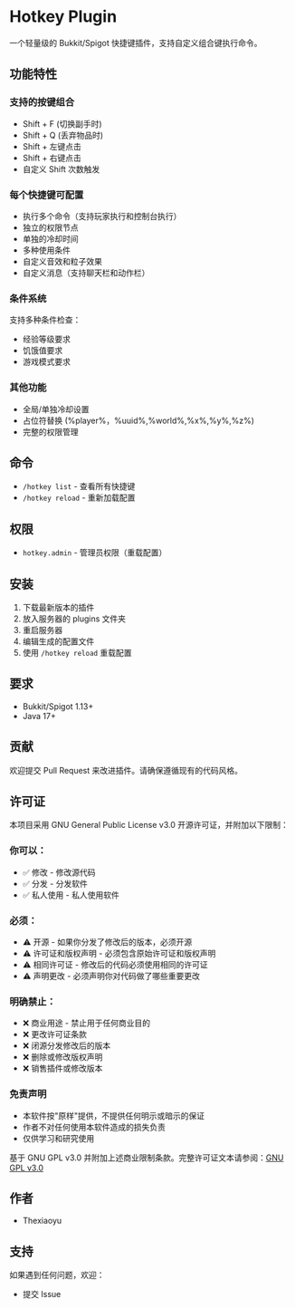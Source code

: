 # Hotkey Plugin

一个轻量级的 Bukkit/Spigot 快捷键插件，支持自定义组合键执行命令。

## 功能特性

### 支持的按键组合
- Shift + F (切换副手时)
- Shift + Q (丢弃物品时)
- Shift + 左键点击
- Shift + 右键点击
- 自定义 Shift 次数触发

### 每个快捷键可配置
- 执行多个命令（支持玩家执行和控制台执行）
- 独立的权限节点
- 单独的冷却时间
- 多种使用条件
- 自定义音效和粒子效果
- 自定义消息（支持聊天栏和动作栏）

### 条件系统
支持多种条件检查：
- 经验等级要求
- 饥饿值要求
- 游戏模式要求

### 其他功能
- 全局/单独冷却设置
- 占位符替换 (%player%，%uuid%,%world%,%x%,%y%,%z%)
- 完整的权限管理

## 命令

- `/hotkey list` - 查看所有快捷键
- `/hotkey reload` - 重新加载配置

## 权限

- `hotkey.admin` - 管理员权限（重载配置）

## 安装

1. 下载最新版本的插件
2. 放入服务器的 plugins 文件夹
3. 重启服务器
4. 编辑生成的配置文件
5. 使用 `/hotkey reload` 重载配置

## 要求

- Bukkit/Spigot 1.13+
- Java 17+

## 贡献

欢迎提交 Pull Request 来改进插件。请确保遵循现有的代码风格。

## 许可证

本项目采用 GNU General Public License v3.0 开源许可证，并附加以下限制：

### 你可以：
- ✅ 修改 - 修改源代码
- ✅ 分发 - 分发软件
- ✅ 私人使用 - 私人使用软件

### 必须：
- ⚠️ 开源 - 如果你分发了修改后的版本，必须开源
- ⚠️ 许可证和版权声明 - 必须包含原始许可证和版权声明
- ⚠️ 相同许可证 - 修改后的代码必须使用相同的许可证
- ⚠️ 声明更改 - 必须声明你对代码做了哪些重要更改

### 明确禁止：
- ❌ 商业用途 - 禁止用于任何商业目的
- ❌ 更改许可证条款
- ❌ 闭源分发修改后的版本
- ❌ 删除或修改版权声明
- ❌ 销售插件或修改版本

### 免责声明
- 本软件按"原样"提供，不提供任何明示或暗示的保证
- 作者不对任何使用本软件造成的损失负责
- 仅供学习和研究使用

基于 GNU GPL v3.0 并附加上述商业限制条款。完整许可证文本请参阅：[GNU GPL v3.0](https://www.gnu.org/licenses/gpl-3.0.html)

## 作者
- Thexiaoyu

## 支持

如果遇到任何问题，欢迎：
- 提交 Issue
